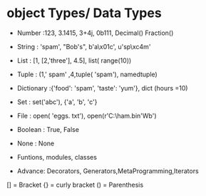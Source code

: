 # object Types/ Data Types

- Number :123, 3.1415, 3+4j, 0b111, Decimal()
Fraction()

- String : 'spam', "Bob's",  b'a\x01c', u'sp\xc4m'

<!--

- Standard string literals using single or double quotes.
- Byte strings prefixed with 'b', representing sequences of bytes.
- Unicode strings prefixed with 'u', supporting Unicode characters.
-->

- List : [1, [2,'three'], 4.5], list( range(10))
<!--
Lists are ordered, mutable collections that can store elements of different types.
They are defined using square brackets [] and support various operations such as indexing, slicing, appending, and more.
-->

- Tuple : (1,' spam' ,4,tuple( 'spam'), namedtuple)

- Dictionary :{'food': 'spam', 'taste': 'yum'}, dict (hours =10)

- Set : set('abc'), {'a', 'b', 'c'}

- File : open( 'eggs. txt'), open(r'C:\ham.bin'Wb')

- Boolean : True, False

- None : None

- Funtions, modules, classes

- Advance: Decorators, Generators,MetaProgramming,Iterators

[] = Bracket
{} = curly bracket
() = Parenthesis
